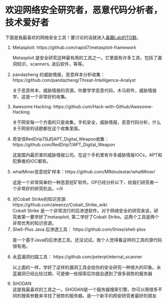 <h1>欢迎网络安全研究者，恶意代码分析者，技术爱好者</h1>

下面是我最喜欢的网络安全工具！要讨论的话就进入<a href="https://t.me/dutengio">毒藤Lab的TG群</a>。

<ol>

<li>Metasploit: https://github.com/rapid7/metasploit-framework

Metasploit 是安全研究这种最有用的工具之一。它里面有许多工具，包括了漏洞知识，scanners, 进后软件，等等。</li>

<li>pandazheng 的威胁情报，恶意样本分析收集：https://github.com/pandazheng/Threat-Intelligence-Analyst

关于恶意样本，威胁情报的资源。你要学学恶意代码，木马软件，威胁情报学，这是一个非常好的收集。</li>

<li>Awesome Hacking: https://github.com/Hack-with-Github/Awesome-Hacking

关于网安每一个方面的只是收集。手机安全，威胁情报，恶意代码分析，什么关于网安的话题都在这个收集里面。</li>

<li>奇安信RedDrip7队的APT_Digital_Weapon收集：https://github.com/RedDrip7/APT_Digital_Weapon

这是国内最厉害的威胁情报公司。在这个手机里有许多威胁情报IOCs，APT和犯罪者的IOC都有。</li>

<li>whatMiner恶意挖矿样本：https://github.com/MRdoulestar/whatMiner/

这是一个非常简单的一种恶意挖矿软件。OP已经分析以下，给我们研究者一个非常好的研究机会。</li


<li> 对Cobalt Strike的知识资源: https://github.com/aleenzz/Cobalt_Strike_wiki </li>
Cobalt Strike 是一个非常流行的后渗透软件。对于网络安全的研究来说，研究者第一要学好了metasploit, 第二学好了Cobalt Strike。这两个工具是两个非常优秀的知识资源。

<li>Shell-Plus Java 后渗透工具： https://github.com/0nise/shell-plus</li>

是一个基于Java的后渗透工具。还没试试。我个人觉得看这样的工具的源代码很有用。

<li>永蓝漏洞扫描工具： https://github.com/peterpt/eternal_scanner</li>

以上面的一样，学好了这样的漏洞工具会给你的安全研究一种很大的印象。永蓝漏洞已经比较过期，可是做一些探索后你就会遇到了很多弱势的服务器

<li>SHODAN</li>
这是我最喜欢的工具之一。SHODAN是一个服务器搜索引擎。你可以用很多不同的搜索参数来寻找了弱势的服务器。是一个新手的网安研究者最好的朋友

</ol>
